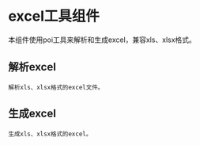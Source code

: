 # excel工具组件<br/>
   本组件使用poi工具来解析和生成excel，兼容xls、xlsx格式。
## 解析excel<br/>
    解析xls、xlsx格式的excel文件。

## 生成excel<br/>
    生成xls、xlsx格式的excel。